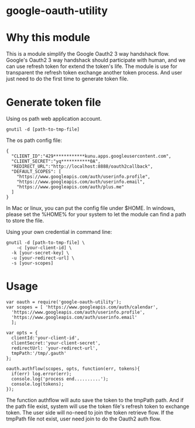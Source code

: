 google-oauth-utility
====

# Why this module
This is a module simplify the Google Oauth2 3 way handshack flow.
Google's Oauth2 3 way handshack should participate with human, and we can use refresh token for extend the token's life. The module is use for transparent the refresh token exchange another token process. And user just need to do the first time to generate token file.

# Generate token file

Using os path web application account.
```
gnutil -d [path-to-tmp-file]
```

The os path config file:
```
{
  "CLIENT_ID":"429************kunu.apps.googleusercontent.com",
  "CLIENT_SECRET":"yq***********0A",
  "REDIRECT_URL":"http://localhost:8888/oauth2callback",
  "DEFAULT_SCOPES": [
    "https://www.googleapis.com/auth/userinfo.profile",
    "https://www.googleapis.com/auth/userinfo.email",
    "https://www.googleapis.com/auth/plus.me"
  ]
}
```
In Mac or linux, you can put the config file under $HOME. In windows, please set the %HOME% for your system to let the module can find a path to store the file.

Using your own credential in command line:
```
gnutil -d [path-to-tmp-file] \
	-c [your-client-id] \
  -k [your-secret-key] \
  -u [your-redirect-url] \
  -s [your-scopes]
```

# Usage

```
var oauth = require('google-oauth-utility');
var scopes = [ 'https://www.googleapis.com/auth/calendar',
  'https://www.googleapis.com/auth/userinfo.profile',
  'https://www.googleapis.com/auth/userinfo.email'
  ];

var opts = {
  clientId:'your-client-id',
  clientSecret:'your-client-secret',
  redirectUrl: 'your-redirect-url',
  tmpPath:'/tmp/.gauth'
};

oauth.authflow(scopes, opts, function(err, tokens){
  if(err) log.error(err);
  console.log('process end..........');
  console.log(tokens);
});
```

The function authflow will auto save the token to the tmpPath path. And if the path file exist, system will use the token file's refresh token to exchange token. The user side will no-need to join the token retrieve flow. If the tmpPath file not exist, user need join to do the Oauth2 auth flow.
